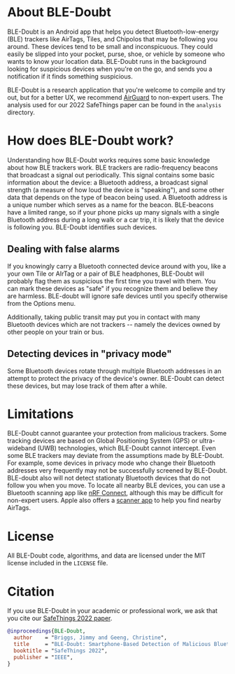 # About BLE-Doubt

BLE-Doubt is an Android app that helps you detect Bluetooth-low-energy (BLE) trackers like AirTags, Tiles, and Chipolos that may be following you around. These devices tend to be small and inconspicuous. They could easily be slipped into your pocket, purse, shoe, or vehicle by someone who wants to know your location data. BLE-Doubt runs in the background looking for suspicious devices when you're on the go, and sends you a notification if it finds something suspicious. 

BLE-Doubt is a research application that you're welcome to compile and try out, but for a better UX, we recommend [AirGuard](https://play.google.com/store/apps/details?id=de.seemoo.at_tracking_detection.release&hl=en_US&gl=US) to non-expert users. The analysis used for our 2022 SafeThings paper can be found in the `analysis` directory. 


# How does BLE-Doubt work?

Understanding how BLE-Doubt works requires some basic knowledge about how BLE trackers work. BLE trackers are radio-frequency beacons that broadcast a signal out periodically. This signal contains some basic information about the device: a Bluetooth address, a broadcast signal strength (a measure of how loud the device is "speaking"), and some other data that depends on the type of beacon being used. A Bluetooth address is a unique number which serves as a name for the beacon. BLE-beacons have a limited range, so if your phone picks up many signals with a single Bluetooth address during a long walk or a car trip, it is likely that the device is following you. BLE-Doubt identifies such devices.

## Dealing with false alarms

If you knowingly carry a Bluetooth connected device around with you, like a your own Tile or AIrTag or a pair of BLE headphones, BLE-Doubt will probably flag them as suspicious the first time you travel with them. You can mark these devices as "safe" if you recognize them and believe they are harmless. BLE-doubt will ignore safe devices until you specify otherwise from the Options menu.

Additionally, taking public transit may put you in contact with many Bluetooth devices which are not trackers -- namely the devices owned by other people on your train or bus.

## Detecting devices in "privacy mode"

Some Bluetooth devices rotate through multiple Bluetooth addresses in an attempt to protect the privacy of the device's owner. BLE-Doubt can detect these devices, but may lose track of them after a while.

# Limitations

BLE-Doubt cannot guarantee your protection from malicious trackers. Some tracking devices are based on Global Positioning System (GPS) or ultra-wideband (UWB) technologies, which BLE-Doubt cannot intercept. Even some BLE trackers may deviate from the assumptions made by BLE-Doubt. For example, some devices in privacy mode who change their Bluetooth addresses very frequently may not be successfully screened by BLE-Doubt. BLE-doubt also will not detect stationaty Bluetooth devices that do not follow you when you move. To locate all nearby BLE devices, you can use a Bluetooth scanning app like  [nRF Connect](https://www.nordicsemi.com/Software-and-tools/Development-Tools/nRF-Connect-for-mobile), although this may be difficult for non-expert users. Apple also offers a [scanner app](https://play.google.com/store/apps/details?id=com.apple.trackerdetect&hl=en_US&gl=US) to help you find nearby AirTags.

# License 

All BLE-Doubt code, algorithms, and data are licensed under the MIT license included in the `LICENSE` file. 

# Citation
If you use BLE-Doubt in your academic or professional work, we ask that you cite our [SafeThings 2022 paper](https://safe-things-2022.github.io/).

```bibtex
@inproceedings{BLE-Doubt,
  author    = "Briggs, Jimmy and Geeng, Christine",
  title     = "BLE-Doubt: Smartphone-Based Detection of Malicious Bluetooth Trackers",
  booktitle = "SafeThings 2022",
  publisher = "IEEE",
}
```

